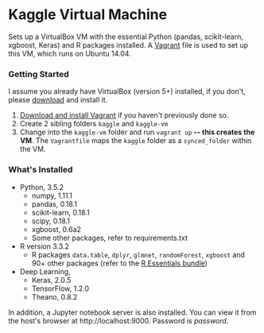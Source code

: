 Kaggle Virtual Machine
================================
Sets up a VirtualBox VM with the essential Python (pandas, scikit-learn, xgboost, Keras) and R packages installed.
A [Vagrant](https://www.vagrantup.com/) file is used to set up this VM, which runs on Ubuntu 14.04.

### Getting Started
I assume you already have VirtualBox (version 5+) installed, if you don't, please [download](https://www.virtualbox.org/wiki/Downloads) and install it.

1. [Download and install Vagrant](http://www.vagrantup.com/downloads.html) if you haven't previously done so.
2. Create 2 sibling folders `kaggle` and `kaggle-vm`
3. Change into the `kaggle-vm` folder and run `vagrant up` **-- this creates the VM**. The `Vagrantfile` maps the `kaggle` folder as a `synced_folder` within the VM.

### What's Installed

- Python, 3.5.2
  - numpy, 1.11.1
  - pandas, 0.18.1
  - scikit-learn, 0.18.1
  - scipy, 0.18.1
  - xgboost, 0.6a2
  - Some other packages, refer to requirements.txt
- R version 3.3.2
  - R packages `data.table`, `dplyr`, `glmnet`, `randomForest`, `xgboost` and 90+ other packages (refer to the [R Essentials bundle](https://docs.continuum.io/anaconda/r-language-pkg-docs#r-essentials-bundle))
- Deep Learning,
  - Keras, 2.0.5
  - TensorFlow, 1.2.0
  - Theano, 0.8.2

In addition, a Jupyter notebook server is also installed. You can view it from the host's browser at http://localhost:9000. Password is *password*.
